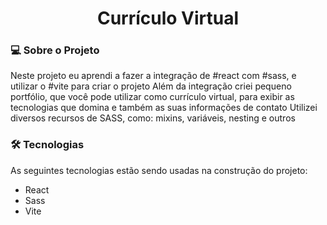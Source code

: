 <h1 align="center">
  Currículo Virtual
</h1>

### 💻 Sobre o Projeto
Neste projeto eu aprendi a fazer a integração de #react com #sass, e utilizar o #vite para criar o projeto
Além da integração criei pequeno portfólio, que você pode utilizar como currículo virtual, para exibir as tecnologias que domina e também as suas informações de contato
Utilizei diversos recursos de SASS, como: mixins, variáveis, nesting e outros
### 🛠 Tecnologias 
As seguintes tecnologias estão sendo usadas na construção do projeto:

* React
* Sass
* Vite
